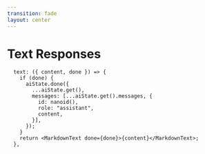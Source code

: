 ```yaml
---
transition: fade
layout: center
---
```


# Text Responses

```tsx
  text: ({ content, done }) => {
    if (done) {
      aiState.done({
        ...aiState.get(),
        messages: [...aiState.get().messages, {
          id: nanoid(),
          role: "assistant",
          content,
        }],
      });
    }
    return <MarkdownText done={done}>{content}</MarkdownText>;
  },
```

<!--
Now we can generate some text and render that as markdown. Now at this stage, we've got feature parity with ChatGPT. But hopefully you're starting to see how easy it is to use expo-router and server functions to go even further than just text.
-->
